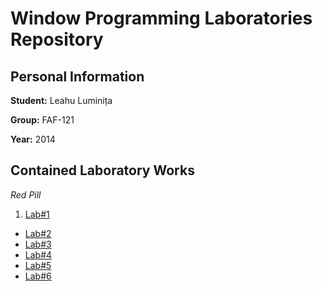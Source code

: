# Window Programming Laboratories Repository

## Personal Information

**Student:** Leahu Luminița

**Group:** FAF-121

**Year:** 2014

## Contained Laboratory Works

_Red Pill_

1. [Lab#1](https://github.com/TUM-FAF/FAF-121-Leahu-Luminita/tree/master/WP/Lab%231)
*  [Lab#2](https://github.com/TUM-FAF/FAF-121-Leahu-Luminita/tree/master/WP/Lab%232)
*  [Lab#3](https://github.com/TUM-FAF/FAF-121-Leahu-Luminita/tree/master/WP/Lab%233)
*  [Lab#4](https://github.com/TUM-FAF/FAF-121-Leahu-Luminita/tree/master/WP/Lab%234)
*  [Lab#5](https://github.com/TUM-FAF/FAF-121-Leahu-Luminita/tree/master/WP/Lab%235)
*  [Lab#6](https://github.com/TUM-FAF/FAF-121-Leahu-Luminita/tree/master/WP/Lab%236)
